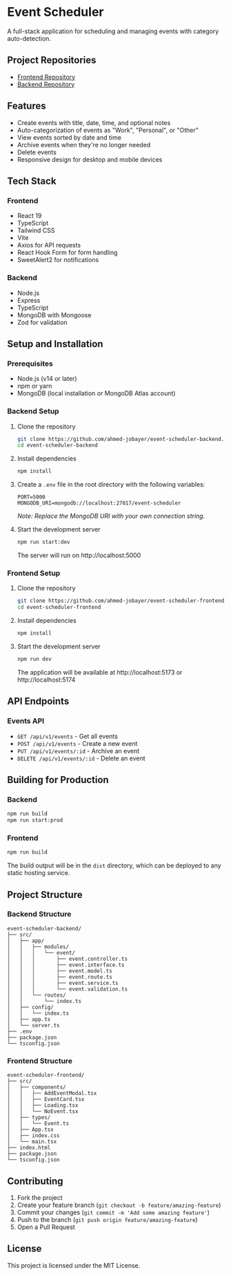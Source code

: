 # Event Scheduler

A full-stack application for scheduling and managing events with category auto-detection.

## Project Repositories

- [Frontend Repository](https://github.com/ahmed-jobayer/event-scheduler-frontend)
- [Backend Repository](https://github.com/ahmed-jobayer/event-scheduler-backend)

## Features

- Create events with title, date, time, and optional notes
- Auto-categorization of events as "Work", "Personal", or "Other"
- View events sorted by date and time
- Archive events when they're no longer needed
- Delete events
- Responsive design for desktop and mobile devices

## Tech Stack

### Frontend
- React 19
- TypeScript
- Tailwind CSS
- Vite
- Axios for API requests
- React Hook Form for form handling
- SweetAlert2 for notifications

### Backend
- Node.js
- Express
- TypeScript
- MongoDB with Mongoose
- Zod for validation

## Setup and Installation

### Prerequisites
- Node.js (v14 or later)
- npm or yarn
- MongoDB (local installation or MongoDB Atlas account)

### Backend Setup

1. Clone the repository
   ```bash
   git clone https://github.com/ahmed-jobayer/event-scheduler-backend.git
   cd event-scheduler-backend
   ```

2. Install dependencies
   ```bash
   npm install
   ```

3. Create a `.env` file in the root directory with the following variables:
   ```
   PORT=5000
   MONGODB_URI=mongodb://localhost:27017/event-scheduler
   ```
   *Note: Replace the MongoDB URI with your own connection string.*

4. Start the development server
   ```bash
   npm run start:dev
   ```
   The server will run on http://localhost:5000

### Frontend Setup

1. Clone the repository
   ```bash
   git clone https://github.com/ahmed-jobayer/event-scheduler-frontend.git
   cd event-scheduler-frontend
   ```

2. Install dependencies
   ```bash
   npm install
   ```

3. Start the development server
   ```bash
   npm run dev
   ```
   The application will be available at http://localhost:5173 or http://localhost:5174

## API Endpoints

### Events API

- `GET /api/v1/events` - Get all events
- `POST /api/v1/events` - Create a new event
- `PUT /api/v1/events/:id` - Archive an event
- `DELETE /api/v1/events/:id` - Delete an event

## Building for Production

### Backend
```bash
npm run build
npm run start:prod
```

### Frontend
```bash
npm run build
```
The build output will be in the `dist` directory, which can be deployed to any static hosting service.

## Project Structure

### Backend Structure
```
event-scheduler-backend/
├── src/
│   ├── app/
│   │   ├── modules/
│   │   │   └── event/
│   │   │       ├── event.controller.ts
│   │   │       ├── event.interface.ts
│   │   │       ├── event.model.ts
│   │   │       ├── event.route.ts
│   │   │       ├── event.service.ts
│   │   │       └── event.validation.ts
│   │   └── routes/
│   │       └── index.ts
│   ├── config/
│   │   └── index.ts
│   ├── app.ts
│   └── server.ts
├── .env
├── package.json
└── tsconfig.json
```

### Frontend Structure
```
event-scheduler-frontend/
├── src/
│   ├── components/
│   │   ├── AddEventModal.tsx
│   │   ├── EventCard.tsx
│   │   ├── Loading.tsx
│   │   └── NoEvent.tsx
│   ├── types/
│   │   └── Event.ts
│   ├── App.tsx
│   ├── index.css
│   └── main.tsx
├── index.html
├── package.json
└── tsconfig.json
```

## Contributing

1. Fork the project
2. Create your feature branch (`git checkout -b feature/amazing-feature`)
3. Commit your changes (`git commit -m 'Add some amazing feature'`)
4. Push to the branch (`git push origin feature/amazing-feature`)
5. Open a Pull Request

## License

This project is licensed under the MIT License.
